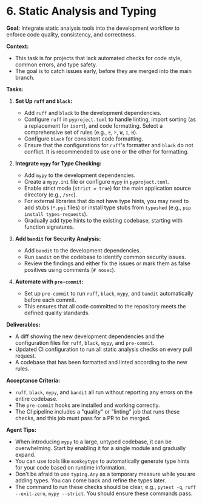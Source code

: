 # 6. Static Analysis and Typing

**Goal:** Integrate static analysis tools into the development workflow to enforce code quality, consistency, and correctness.

**Context:**
*   This task is for projects that lack automated checks for code style, common errors, and type safety.
*   The goal is to catch issues early, before they are merged into the main branch.

**Tasks:**

1.  **Set Up `ruff` and `black`:**
    *   Add `ruff` and `black` to the development dependencies.
    *   Configure `ruff` in `pyproject.toml` to handle linting, import sorting (as a replacement for `isort`), and code formatting. Select a comprehensive set of rules (e.g., `E`, `F`, `W`, `I`, `B`).
    *   Configure `black` for consistent code formatting.
    *   Ensure that the configurations for `ruff`'s formatter and `black` do not conflict. It is recommended to use one or the other for formatting.

2.  **Integrate `mypy` for Type Checking:**
    *   Add `mypy` to the development dependencies.
    *   Create a `mypy.ini` file or configure `mypy` in `pyproject.toml`.
    *   Enable strict mode (`strict = true`) for the main application source directory (e.g., `/src`).
    *   For external libraries that do not have type hints, you may need to add stubs (`*.pyi` files) or install type stubs from `typeshed` (e.g., `pip install types-requests`).
    *   Gradually add type hints to the existing codebase, starting with function signatures.

3.  **Add `bandit` for Security Analysis:**
    *   Add `bandit` to the development dependencies.
    *   Run `bandit` on the codebase to identify common security issues.
    *   Review the findings and either fix the issues or mark them as false positives using comments (`# nosec`).

4.  **Automate with `pre-commit`:**
    *   Set up `pre-commit` to run `ruff`, `black`, `mypy`, and `bandit` automatically before each commit.
    *   This ensures that all code committed to the repository meets the defined quality standards.

**Deliverables:**
*   A diff showing the new development dependencies and the configuration files for `ruff`, `black`, `mypy`, and `pre-commit`.
*   Updated CI configuration to run all static analysis checks on every pull request.
*   A codebase that has been formatted and linted according to the new rules.

**Acceptance Criteria:**
*   `ruff`, `black`, `mypy`, and `bandit` all run without reporting any errors on the entire codebase.
*   The `pre-commit` hooks are installed and working correctly.
*   The CI pipeline includes a "quality" or "linting" job that runs these checks, and this job must pass for a PR to be merged.

**Agent Tips:**
*   When introducing `mypy` to a large, untyped codebase, it can be overwhelming. Start by enabling it for a single module and gradually expand.
*   You can use tools like `monkeytype` to automatically generate type hints for your code based on runtime information.
*   Don't be afraid to use `typing.Any` as a temporary measure while you are adding types. You can come back and refine the types later.
*   The command to run these checks should be clear, e.g., `pytest -q`, `ruff --exit-zero`, `mypy --strict`. You should ensure these commands pass.
